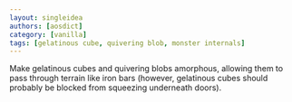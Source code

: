 ```yaml
---
layout: singleidea
authors: [aosdict]
category: [vanilla]
tags: [gelatinous cube, quivering blob, monster internals]
---
```

Make gelatinous cubes and quivering blobs amorphous, allowing them to pass through terrain like iron bars (however, gelatinous cubes should probably be blocked from squeezing underneath doors).
